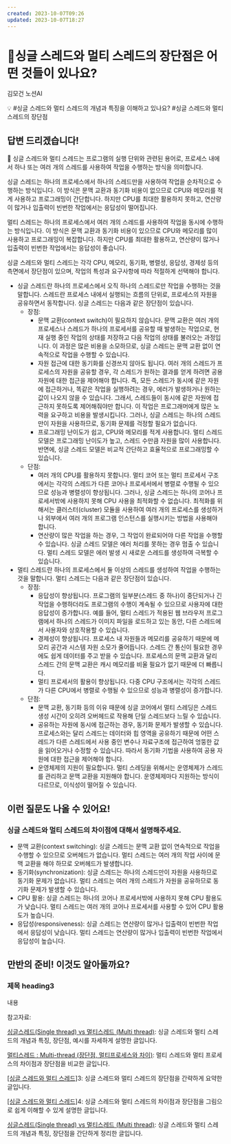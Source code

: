 ```yaml
---
created: 2023-10-07T09:26
updated: 2023-10-07T18:27
---
```

# 🤔싱글 스레드와 멀티 스레드의 장단점은 어떤 것들이 있나요?

김모건 노션AI

💡 #싱글 스레드와 멀티 스레드의 개념과 특징을 이해하고 있나요? #싱글 스레드와 멀티 스레드의 장단점

## **답변 드리겠습니다!**

<aside>
📌 싱글 스레드와 멀티 스레드는 프로그램의 실행 단위와 관련된 용어로, 프로세스 내에서 하나 또는 여러 개의 스레드를 사용하여 작업을 수행하는 방식을 의미합니다.

싱글 스레드는 하나의 프로세스에서 하나의 스레드만을 사용하여 작업을 순차적으로 수행하는 방식입니다. 이 방식은 문맥 교환과 동기화 비용이 없으므로 CPU와 메모리를 적게 사용하고 프로그래밍이 간단합니다. 하지만 CPU를 최대한 활용하지 못하고, 연산량이 많거나 입출력이 빈번한 작업에서는 응답성이 떨어집니다.

멀티 스레드는 하나의 프로세스에서 여러 개의 스레드를 사용하여 작업을 동시에 수행하는 방식입니다. 이 방식은 문맥 교환과 동기화 비용이 있으므로 CPU와 메모리를 많이 사용하고 프로그래밍이 복잡합니다. 하지만 CPU를 최대한 활용하고, 연산량이 많거나 입출력이 빈번한 작업에서는 응답성이 좋습니다.

싱글 스레드와 멀티 스레드는 각각 CPU, 메모리, 동기화, 병렬성, 응답성, 경제성 등의 측면에서 장단점이 있으며, 작업의 특성과 요구사항에 따라 적절하게 선택해야 합니다.

</aside>

- 싱글 스레드란 하나의 프로세스에서 오직 하나의 스레드로만 작업을 수행하는 것을 말합니다. 스레드란 프로세스 내에서 실행되는 흐름의 단위로, 프로세스의 자원을 공유하면서 동작합니다. 싱글 스레드는 다음과 같은 장단점이 있습니다.
    - 장점:
        - 문맥 교환(context switch)이 필요하지 않습니다. 문맥 교환은 여러 개의 프로세스나 스레드가 하나의 프로세서를 공유할 때 발생하는 작업으로, 현재 실행 중인 작업의 상태를 저장하고 다음 작업의 상태를 불러오는 과정입니다. 이 과정은 많은 비용을 소모하므로, 싱글 스레드는 문맥 교환 없이 연속적으로 작업을 수행할 수 있습니다.
        - 자원 접근에 대한 동기화를 신경쓰지 않아도 됩니다. 여러 개의 스레드가 프로세스의 자원을 공유할 경우, 각 스레드가 원하는 결과를 얻게 하려면 공용 자원에 대한 접근을 제어해야 합니다. 즉, 모든 스레드가 동시에 같은 자원에 접근하거나, 똑같은 작업을 실행하려는 경우, 에러가 발생하거나 원하는 값이 나오지 않을 수 있습니다. 그래서, 스레드들이 동시에 같은 자원에 접근하지 못하도록 제어해줘야만 합니다. 이 작업은 프로그래머에게 많은 노력을 요구하고 비용을 발생시킵니다. 그러나, 싱글 스레드는 하나의 스레드만이 자원을 사용하므로, 동기화 문제를 걱정할 필요가 없습니다.
        - 프로그래밍 난이도가 쉽고, CPU와 메모리를 적게 사용합니다. 멀티 스레드 모델은 프로그래밍 난이도가 높고, 스레드 수만큼 자원을 많이 사용합니다. 반면에, 싱글 스레드 모델은 비교적 간단하고 효율적으로 프로그래밍할 수 있습니다.
    - 단점:
        - 여러 개의 CPU를 활용하지 못합니다. 멀티 코어 또는 멀티 프로세서 구조에서는 각각의 스레드가 다른 코어나 프로세서에서 병렬로 수행될 수 있으므로 성능과 병렬성이 향상됩니다. 그러나, 싱글 스레드는 하나의 코어나 프로세서밖에 사용하지 못해 CPU 사용을 최적화할 수 없습니다. 최적화를 위해서는 클러스터(cluster) 모듈을 사용하여 여러 개의 프로세스를 생성하거나 외부에서 여러 개의 프로그램 인스턴스를 실행시키는 방법을 사용해야 합니다.
        - 연산량이 많은 작업을 하는 경우, 그 작업이 완료되어야 다른 작업을 수행할 수 있습니다. 싱글 스레드 모델은 에러 처리를 못하는 경우 멈출 수 있습니다. 멀티 스레드 모델은 에러 발생 시 새로운 스레드를 생성하여 극복할 수 있습니다.
- 멀티 스레드란 하나의 프로세스에서 둘 이상의 스레드를 생성하여 작업을 수행하는 것을 말합니다. 멀티 스레드는 다음과 같은 장단점이 있습니다.
    - 장점:
        - 응답성이 향상됩니다. 프로그램의 일부분(스레드 중 하나)이 중단되거나 긴 작업을 수행하더라도 프로그램의 수행이 계속될 수 있으므로 사용자에 대한 응답성이 증가합니다. 예를 들어, 멀티 스레드가 적용된 웹 브라우저 프로그램에서 하나의 스레드가 이미지 파일을 로드하고 있는 동안, 다른 스레드에서 사용자와 상호작용할 수 있습니다.
        - 경제성이 향상됩니다. 프로세스 내 자원들과 메모리를 공유하기 때문에 메모리 공간과 시스템 자원 소모가 줄어듭니다. 스레드 간 통신이 필요한 경우에도 쉽게 데이터를 주고 받을 수 있습니다. 프로세스의 문맥 교환과 달리 스레드 간의 문맥 교환은 캐시 메모리를 비울 필요가 없기 때문에 더 빠릅니다.
        - 멀티 프로세서의 활용이 향상됩니다. 다중 CPU 구조에서는 각각의 스레드가 다른 CPU에서 병렬로 수행될 수 있으므로 성능과 병렬성이 증가합니다.
    - 단점:
        - 문맥 교환, 동기화 등의 이유 때문에 싱글 코어에서 멀티 스레딩은 스레드 생성 시간이 오히려 오버헤드로 작용해 단일 스레드보다 느릴 수 있습니다.
        - 공유하는 자원에 동시에 접근하는 경우, 동기화 문제가 발생할 수 있습니다. 프로세스와는 달리 스레드는 데이터와 힙 영역을 공유하기 때문에 어떤 스레드가 다른 스레드에서 사용 중인 변수나 자료구조에 접근하여 엉뚱한 값을 읽어오거나 수정할 수 있습니다. 따라서 동기화 기법을 사용하여 공용 자원에 대한 접근을 제어해야 합니다.
        - 운영체제의 지원이 필요합니다. 멀티 스레딩을 위해서는 운영체제가 스레드를 관리하고 문맥 교환을 지원해야 합니다. 운영체제마다 지원하는 방식이 다르므로, 이식성이 떨어질 수 있습니다.

## **이런 질문도 나올 수 있어요!**

### 싱글 스레드와 멀티 스레드의 차이점에 대해서 설명해주세요.

- 문맥 교환(context switching): 싱글 스레드는 문맥 교환 없이 연속적으로 작업을 수행할 수 있으므로 오버헤드가 없습니다. 멀티 스레드는 여러 개의 작업 사이에 문맥 교환을 해야 하므로 오버헤드가 발생합니다.
- 동기화(synchronization): 싱글 스레드는 하나의 스레드만이 자원을 사용하므로 동기화 문제가 없습니다. 멀티 스레드는 여러 개의 스레드가 자원을 공유하므로 동기화 문제가 발생할 수 있습니다.
- CPU 활용: 싱글 스레드는 하나의 코어나 프로세서밖에 사용하지 못해 CPU 활용도가 낮습니다. 멀티 스레드는 여러 개의 코어나 프로세서를 사용할 수 있어 CPU 활용도가 높습니다.
- 응답성(responsiveness): 싱글 스레드는 연산량이 많거나 입출력이 빈번한 작업에서 응답성이 낮습니다. 멀티 스레드는 연산량이 많거나 입출력이 빈번한 작업에서 응답성이 높습니다.

## **만반의 준비! 이것도 알아둘까요?**

### **제목 heading3**

내용

참고자료: 

[싱글스레드(Single thread) vs 멀티스레드 (Multi thread)](https://velog.io/@gil0127/%EC%8B%B1%EA%B8%80%EC%8A%A4%EB%A0%88%EB%93%9CSingle-thread-vs-%EB%A9%80%ED%8B%B0%EC%8A%A4%EB%A0%88%EB%93%9C-Multi-thread-t5gv4udj): 싱글 스레드와 멀티 스레드의 개념과 특징, 장단점, 예시를 자세하게 설명한 글입니다.

[멀티스레드 : Multi-thread (장단점, 멀티프로세스와 차이)](https://velog.io/@_dodo_hee/%ED%95%B8%EB%93%9C%EB%B6%81-%EC%8B%B1%EA%B8%80-%EC%8A%A4%EB%A0%88%EB%93%9C-%EB%A9%80%ED%8B%B0-%EC%8A%A4%EB%A0%88%EB%93%9C): 멀티 스레드와 멀티 프로세스의 차이점과 장단점을 비교한 글입니다.

[[싱글 스레드와 멀티 스레드]](https://velog.io/@haizel/qznoa646)3: 싱글 스레드와 멀티 스레드의 장단점을 간략하게 요약한 글입니다.

[[싱글 스레드와 멀티 스레드]](https://full-of-bluff.tistory.com/5)4: 싱글 스레드와 멀티 스레드의 차이점과 장단점을 그림으로 쉽게 이해할 수 있게 설명한 글입니다.

[싱글스레드(Single thread) vs 멀티스레드 (Multi thread)](https://velog.io/@haizel/qznoa646): 싱글 스레드와 멀티 스레드의 개념과 특징, 장단점을 간단하게 정리한 글입니다.